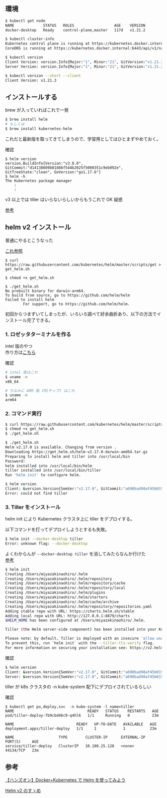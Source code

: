 ## 環境

```sh
$ kubectl get node
NAME             STATUS   ROLES                  AGE    VERSION
docker-desktop   Ready    control-plane,master   117d   v1.21.2

$ kubectl cluster-info
Kubernetes control plane is running at https://kubernetes.docker.internal:6443
CoreDNS is running at https://kubernetes.docker.internal:6443/api/v1/namespaces/kube-system/services/kube-dns:dns/proxy

$ kubectl version
Client Version: version.Info{Major:"1", Minor:"21", GitVersion:"v1.21.3", GitCommit:"ca643a4d1f7bfe34773c74f79527be4afd95bf39", GitTreeState:"clean", BuildDate:"2021-07-15T21:04:39Z", GoVersion:"go1.16.6", Compiler:"gc", Platform:"darwin/amd64"}
Server Version: version.Info{Major:"1", Minor:"21", GitVersion:"v1.21.2", GitCommit:"092fbfbf53427de67cac1e9fa54aaa09a28371d7", GitTreeState:"clean", BuildDate:"2021-06-16T12:53:14Z", GoVersion:"go1.16.5", Compiler:"gc", Platform:"linux/arm64"}

$ kubectl version --short --client
Client Version: v1.21.3
```

## インストールする

brew が入っていればこれで一発

```sh
$ brew install helm
# もしくは
$ brew install kubernetes-helm
```

これだと最新版を取ってきてしまうので、学習用としてはひとまずやめておく。

確認

```
$ helm version
version.BuildInfo{Version:"v3.8.0", GitCommit:"d14138609b01886f544b2025f5000351c9eb092e", GitTreeState:"clean", GoVersion:"go1.17.6"}
$ helm -h
The Kubernetes package manager
    :
    :
```

v3 以上では tiller はいらないらしいからもうこれで OK 疑惑

[参考](https://helm.sh/ja/)

## helm v2 インストール

普通にやるとこうなった

[これ参照](https://qiita.com/ffrr55s/items/df6cb2c418bcfba66f59#:~:text=%E7%90%86%E8%A7%A3%E3%81%8F%E3%81%A0%E3%81%95%E3%81%84%E3%80%82-,1.Helm%E3%81%AE%E3%82%A4%E3%83%B3%E3%82%B9%E3%83%88%E3%83%BC%E3%83%AB,-%24%20cd%20~/downloads%0A%24%20curl)

```
$ curl https://raw.githubusercontent.com/kubernetes/helm/master/scripts/get > get_helm.sh

$ chmod +x get_helm.sh

$ ./get_helm.sh
No prebuilt binary for darwin-arm64.
To build from source, go to https://github.com/helm/helm
Failed to install helm
        For support, go to https://github.com/helm/helm.
```

初回からつまずいてしまったが、いろいろ調べて紆余曲折あり、以下の方法でインストール完了できる。

### 1. ロゼッタターミナルを作る

intel 版のやつ  
作り方は[こちら](https://qiita.com/funatsufumiya/items/cec08f1ba3387edc2eed)

確認

```sh
# intel 版はこれ
$ uname -m
x86_64

# ちなみに ARM 版 (M1チップ) はこれ
$ uname -m
arm64
```

### 2. コマンド実行

```sh
$ curl https://raw.githubusercontent.com/kubernetes/helm/master/scripts/get > get_helm.sh
$ chmod +x get_helm.sh
$ ./get_helm.sh
```

```sh
$ ./get_helm.sh
Helm v2.17.0 is available. Changing from version .
Downloading https://get.helm.sh/helm-v2.17.0-darwin-amd64.tar.gz
Preparing to install helm and tiller into /usr/local/bin
Password:
helm installed into /usr/local/bin/helm
tiller installed into /usr/local/bin/tiller
Run 'helm init' to configure helm.
```

```sh
$ helm version
Client: &version.Version{SemVer:"v2.17.0", GitCommit:"a690bad98af45b015bd3da1a41f6218b1a451dbe", GitTreeState:"clean"}
Error: could not find tiller

```

### 3. Tiller をインストール

helm init により Kubernetes クラスタ上に tiller をデプロイする。

以下コマンドを打ってデプロイしようとするも失敗。

```sh
$ helm init --docker-desktop tiller
Error: unknown flag: --docker-desktop
```

よくわからんが `--docker-desktop tiller` を消してみたらなんか行けた  
[参考](https://qiita.com/loftkun/items/853bbaabd4bf0fa96e9c#:~:text=scripts/get%20%7C%20bash-,tiller%E3%82%92%E3%82%A4%E3%83%B3%E3%82%B9%E3%83%88%E3%83%BC%E3%83%AB%E3%81%99%E3%82%8B,-helm%20init%E3%82%B3%E3%83%9E%E3%83%B3%E3%83%89)

```sh
$ helm init
Creating /Users/miyazakinaohiro/.helm
Creating /Users/miyazakinaohiro/.helm/repository
Creating /Users/miyazakinaohiro/.helm/repository/cache
Creating /Users/miyazakinaohiro/.helm/repository/local
Creating /Users/miyazakinaohiro/.helm/plugins
Creating /Users/miyazakinaohiro/.helm/starters
Creating /Users/miyazakinaohiro/.helm/cache/archive
Creating /Users/miyazakinaohiro/.helm/repository/repositories.yaml
Adding stable repo with URL: https://charts.helm.sh/stable
Adding local repo with URL: http://127.0.0.1:8879/charts
$HELM_HOME has been configured at /Users/miyazakinaohiro/.helm.

Tiller (the Helm server-side component) has been installed into your Kubernetes Cluster.

Please note: by default, Tiller is deployed with an insecure 'allow unauthenticated users' policy.
To prevent this, run `helm init` with the --tiller-tls-verify flag.
For more information on securing your installation see: https://v2.helm.sh/docs/securing_installation/
```

確認

```sh
$ helm version
Client: &version.Version{SemVer:"v2.17.0", GitCommit:"a690bad98af45b015bd3da1a41f6218b1a451dbe", GitTreeState:"clean"}
Server: &version.Version{SemVer:"v2.17.0", GitCommit:"a690bad98af45b015bd3da1a41f6218b1a451dbe", GitTreeState:"clean"}
```

tiller が k8s クラスタの -n kube-system 配下にデプロイされているらしい

確認

```
$ kubectl get po,deploy,svc  -n kube-system -l name=tiller
NAME                                 READY   STATUS    RESTARTS   AGE
pod/tiller-deploy-7b9cbd46c9-q4hl6   1/1     Running   0          23m

NAME                            READY   UP-TO-DATE   AVAILABLE   AGE
deployment.apps/tiller-deploy   1/1     1            1           23m

NAME                    TYPE        CLUSTER-IP      EXTERNAL-IP   PORT(S)     AGE
service/tiller-deploy   ClusterIP   10.100.25.128   <none>        44134/TCP   23m
```

## 参考

[【ハンズオン】Docker+Kubernetes で Helm を使ってみよう](https://qiita.com/ffrr55s/items/df6cb2c418bcfba66f59#:~:text=%E7%90%86%E8%A7%A3%E3%81%8F%E3%81%A0%E3%81%95%E3%81%84%E3%80%82-,1.Helm%E3%81%AE%E3%82%A4%E3%83%B3%E3%82%B9%E3%83%88%E3%83%BC%E3%83%AB,-%24%20cd%20~/downloads%0A%24%20curl)

[Helm v2 のすゝめ](https://qiita.com/loftkun/items/853bbaabd4bf0fa96e9c)

